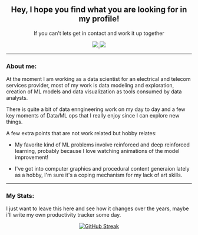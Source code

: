 <div id="header" align="center">

## Hey, I hope you find what you are looking for in my profile!
If you can't lets get in contact and work it up together

<div id="badges">
<a href="http://www.linkedin.com/in/solrak">
<img src="https://img.shields.io/badge/LinkedIn-blue?logo=linkedin&logoColor=white&style=for-the-badge"/>
</a>
<a href="mailto:luiscarlos.quesada@ucr.ac.cr">
<img src="https://img.shields.io/badge/Gmail-D14836?style=for-the-badge&logo=gmail&logoColor=white"/>
</a>
</div>
</div>

---

### About me:
At the moment I am working as a data scientist for an electrical and telecom services provider, most of my work is data modeling and exploration, creation of ML models and data visualization as tools consumed by data analysts.

There is quite a bit of data enngineering work on my day to day and a few key moments of Data/ML ops that I really enjoy since I can explore new things.

A few extra points that are not work related but hobby relates:
  
* My favorite kind of ML problems involve reinforced and deep reinforced learning, probably because I love watching animations of the model improvement!
 
* I've got into computer graphics and procedural content generaion lately as a hobby, I'm sure it's a coping mechanism for my lack of art skills.


---

### My Stats:
I just want to leave this here and see how it changes over the years, maybe i'll write my own productivity tracker some day.

<div align="center">

[![GitHub Streak](https://github-readme-streak-stats.herokuapp.com?user=Solrak97)](https://git.io/streak-stats)

</div>
